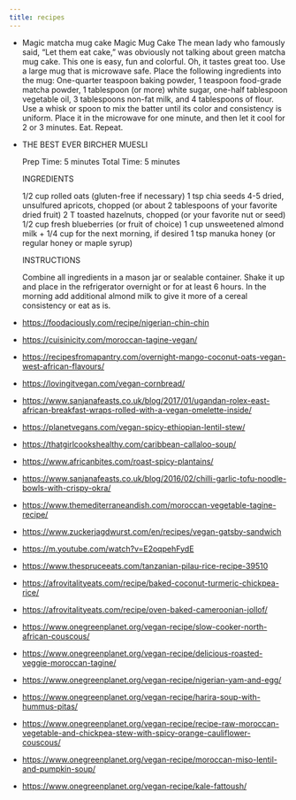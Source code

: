 ```yaml
---
title: recipes
---
```


- Magic matcha mug cake 
  Magic Mug Cake
  The mean lady who famously said, “Let them eat cake,” was obviously not talking about green matcha mug cake. This one is easy, fun and colorful. Oh, it tastes great too.
  Use a large mug that is microwave safe. Place the following ingredients into the mug:
  One-quarter teaspoon baking powder, 1 teaspoon food-grade matcha powder, 1 tablespoon (or more) white sugar, one-half tablespoon vegetable oil, 3 tablespoons non-fat milk, and 4 tablespoons of flour.
  Use a whisk or spoon to mix the batter until its color and consistency is uniform. Place it in the microwave for one minute, and then let it cool for 2 or 3 minutes. Eat. Repeat.
- THE BEST EVER BIRCHER MUESLI
  
  Prep Time: 5 minutes Total Time: 5 minutes
  
  INGREDIENTS
  
  1/2 cup rolled oats (gluten-free if necessary)
  1 tsp chia seeds
  4-5 dried, unsulfured apricots, chopped (or about 2 tablespoons of your favorite dried fruit)
  2 T toasted hazelnuts, chopped (or your favorite nut or seed)
  1/2 cup fresh blueberries (or fruit of choice)
  1 cup unsweetened almond milk + 1/4 cup for the next morning, if desired
  1 tsp manuka honey (or regular honey or maple syrup)
  
  INSTRUCTIONS
  
  Combine all ingredients in a mason jar or sealable container.
  Shake it up and place in the refrigerator overnight or for at least 6 hours.
  In the morning add additional almond milk to give it more of a cereal consistency or eat as is.
- https://foodaciously.com/recipe/nigerian-chin-chin
- https://cuisinicity.com/moroccan-tagine-vegan/
- https://recipesfromapantry.com/overnight-mango-coconut-oats-vegan-west-african-flavours/
- https://lovingitvegan.com/vegan-cornbread/
- https://www.sanjanafeasts.co.uk/blog/2017/01/ugandan-rolex-east-african-breakfast-wraps-rolled-with-a-vegan-omelette-inside/
- https://planetvegans.com/vegan-spicy-ethiopian-lentil-stew/
- https://thatgirlcookshealthy.com/caribbean-callaloo-soup/
- https://www.africanbites.com/roast-spicy-plantains/
- https://www.sanjanafeasts.co.uk/blog/2016/02/chilli-garlic-tofu-noodle-bowls-with-crispy-okra/
- https://www.themediterraneandish.com/moroccan-vegetable-tagine-recipe/
- https://www.zuckerjagdwurst.com/en/recipes/vegan-gatsby-sandwich
- https://m.youtube.com/watch?v=E2oqpehFydE
- https://www.thespruceeats.com/tanzanian-pilau-rice-recipe-39510
- https://afrovitalityeats.com/recipe/baked-coconut-turmeric-chickpea-rice/
- https://afrovitalityeats.com/recipe/oven-baked-cameroonian-jollof/
- https://www.onegreenplanet.org/vegan-recipe/slow-cooker-north-african-couscous/
- https://www.onegreenplanet.org/vegan-recipe/delicious-roasted-veggie-moroccan-tagine/
- https://www.onegreenplanet.org/vegan-recipe/nigerian-yam-and-egg/
- https://www.onegreenplanet.org/vegan-recipe/harira-soup-with-hummus-pitas/
- https://www.onegreenplanet.org/vegan-recipe/recipe-raw-moroccan-vegetable-and-chickpea-stew-with-spicy-orange-cauliflower-couscous/
- https://www.onegreenplanet.org/vegan-recipe/moroccan-miso-lentil-and-pumpkin-soup/
- https://www.onegreenplanet.org/vegan-recipe/kale-fattoush/